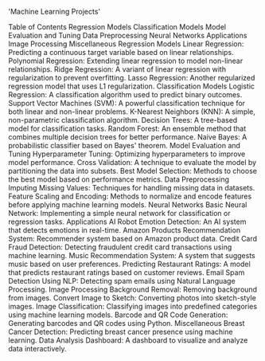 'Machine Learning Projects'

Table of Contents
Regression Models
Classification Models
Model Evaluation and Tuning
Data Preprocessing
Neural Networks
Applications
Image Processing
Miscellaneous
Regression Models
Linear Regression: Predicting a continuous target variable based on linear relationships.
Polynomial Regression: Extending linear regression to model non-linear relationships.
Ridge Regression: A variant of linear regression with regularization to prevent overfitting.
Lasso Regression: Another regularized regression model that uses L1 regularization.
Classification Models
Logistic Regression: A classification algorithm used to predict binary outcomes.
Support Vector Machines (SVM): A powerful classification technique for both linear and non-linear problems.
K-Nearest Neighbors (KNN): A simple, non-parametric classification algorithm.
Decision Trees: A tree-based model for classification tasks.
Random Forest: An ensemble method that combines multiple decision trees for better performance.
Naive Bayes: A probabilistic classifier based on Bayes' theorem.
Model Evaluation and Tuning
Hyperparameter Tuning: Optimizing hyperparameters to improve model performance.
Cross Validation: A technique to evaluate the model by partitioning the data into subsets.
Best Model Selection: Methods to choose the best model based on performance metrics.
Data Preprocessing
Imputing Missing Values: Techniques for handling missing data in datasets.
Feature Scaling and Encoding: Methods to normalize and encode features before applying machine learning models.
Neural Networks
Basic Neural Network: Implementing a simple neural network for classification or regression tasks.
Applications
AI Robot Emotion Detection: An AI system that detects emotions in real-time.
Amazon Products Recommendation System: Recommender system based on Amazon product data.
Credit Card Fraud Detection: Detecting fraudulent credit card transactions using machine learning.
Music Recommendation System: A system that suggests music based on user preferences.
Predicting Restaurant Ratings: A model that predicts restaurant ratings based on customer reviews.
Email Spam Detection Using NLP: Detecting spam emails using Natural Language Processing.
Image Processing
Background Removal: Removing background from images.
Convert Image to Sketch: Converting photos into sketch-style images.
Image Classification: Classifying images into predefined categories using machine learning models.
Barcode and QR Code Generation: Generating barcodes and QR codes using Python.
Miscellaneous
Breast Cancer Detection: Predicting breast cancer presence using machine learning.
Data Analysis Dashboard: A dashboard to visualize and analyze data interactively.
